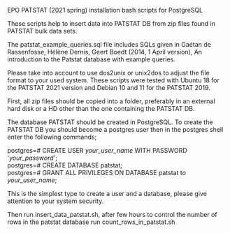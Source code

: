EPO PATSTAT (2021 spring) installation bash scripts for PostgreSQL

These scripts help to insert data into PATSTAT DB from zip files found
in PATSTAT bulk data sets.

The patstat_example_queries.sql file includes SQLs given in Gaétan de
Rassenfosse, Hélène Dernis, Geert Boedt (2014, 1 April version), An
introduction to the Patstat database with example queries.

Please take into account to use dos2unix or unix2dos to adjust the file
format to your used system.  These scripts were tested with Ubuntu 18
for the PATSTAT 2021 version and Debian 10 and 11 for the PATSTAT 2019.

First, all zip files should be copied into a folder, preferably in an
external hard disk or a HD other than the one containing the PATSTAT DB.

The database PATSTAT should be created in PostgreSQL. To create the
PATSTAT DB you should become a postgres user then in the postgres shell
enter the following commands;

postgres=# CREATE USER _your_user_name_ WITH PASSWORD '_your_password_';         
postgres=# CREATE DATABASE patstat;                                           
postgres=# GRANT ALL PRIVILEGES ON DATABASE patstat to _your_user_name_;     

This is the simplest type to create a user and a database, please give
attention to your system security.

Then run insert_data_patstat.sh, after few hours to control the number
of rows in the patstat database run count_rows_in_patstat.sh

